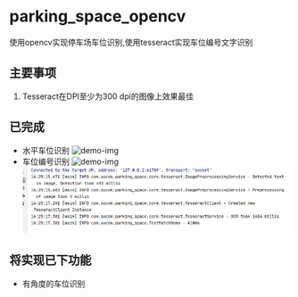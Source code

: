 # parking_space_opencv

使用opencv实现停车场车位识别,使用tesseract实现车位编号文字识别

## 主要事项
1. Tesseract在DPI至少为300 dpi的图像上效果最佳
## 已完成

+ 水平车位识别
![demo-img](https://github.com/githubwyj/parking_space_opencv/blob/master/screenshot/result.png?raw=true)
+ 车位编号识别
![demo-img](https://github.com/githubwyj/parking_space_opencv/blob/master/resources/images/text/1.png?raw=true)
![demo-img](https://github.com/githubwyj/parking_space_opencv/blob/master/screenshot/txt-result.png?raw=true)

## 将实现已下功能

+ 有角度的车位识别


